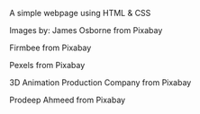 A simple webpage using HTML & CSS

Images by:
James Osborne from Pixabay

Firmbee from Pixabay

Pexels from Pixabay

3D Animation Production Company from Pixabay

Prodeep Ahmeed from Pixabay
